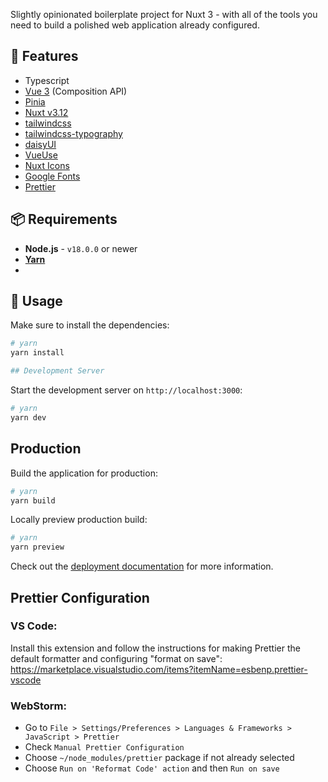
Slightly opinionated boilerplate project for Nuxt 3 - with all of the tools you need to build a polished web application already configured.


## 🚀 Features
* Typescript
* [Vue 3](https://vuejs.org/) (Composition API)
* [Pinia](https://pinia.vuejs.org/)
* [Nuxt v3.12](https://nuxt.com/)
* [tailwindcss](https://tailwindcss.com/)
* [tailwindcss-typography](https://github.com/tailwindlabs/tailwindcss-typography)
* [daisyUI](https://daisyui.com)
* [VueUse](https://vueuse.org/)
* [Nuxt Icons](https://nuxt.com/modules/icon)
* [Google Fonts](https://fonts.google.com/)
* [Prettier](https://prettier.io/)

## 📦 Requirements
* **Node.js** - `v18.0.0` or newer
* [**Yarn**](https://yarnpkg.com/getting-started/install)
* 

## 🦄 Usage

Make sure to install the dependencies:

```bash
# yarn
yarn install

## Development Server
````

Start the development server on `http://localhost:3000`:

```bash
# yarn
yarn dev
```

## Production

Build the application for production:

```bash
# yarn
yarn build
```

Locally preview production build:

```bash
# yarn
yarn preview
```

Check out the [deployment documentation](https://nuxt.com/docs/getting-started/deployment) for more information.

## Prettier Configuration

### VS Code:

Install this extension and follow the instructions for making Prettier
the default formatter and configuring "format on save": https://marketplace.visualstudio.com/items?itemName=esbenp.prettier-vscode

### WebStorm:

* Go to `File > Settings/Preferences > Languages & Frameworks > JavaScript > Prettier`
* Check `Manual Prettier Configuration`
* Choose `~/node_modules/prettier` package if not already selected
* Choose `Run on 'Reformat Code' action` and then `Run on save`
